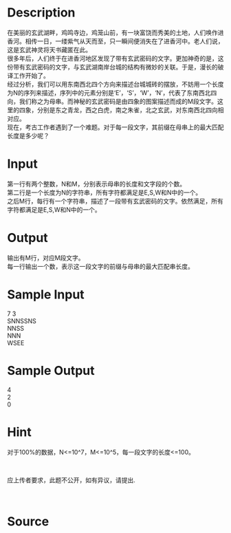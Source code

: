 
# Description

<div class="content"><div>在美丽的玄武湖畔，鸡鸣寺边，鸡笼山前，有一块富饶而秀美的土地，人们唤作进香河。相传一日，一缕紫气从天而至，只一瞬间便消失在了进香河中。老人们说，这是玄武神灵将天书藏匿在此。 </div>
<div>很多年后，人们终于在进香河地区发现了带有玄武密码的文字。更加神奇的是，这份带有玄武密码的文字，与玄武湖南岸台城的结构有微妙的关联。于是，漫长的破译工作开始了。 </div>
<div>经过分析，我们可以用东南西北四个方向来描述台城城砖的摆放，不妨用一个长度为N的序列来描述，序列中的元素分别是‘E’，‘S’，‘W’，‘N’，代表了东南西北四向，我们称之为母串。而神秘的玄武密码是由四象的图案描述而成的M段文字。这里的四象，分别是东之青龙，西之白虎，南之朱雀，北之玄武，对东南西北四向相对应。 </div>
<div>现在，考古工作者遇到了一个难题。对于每一段文字，其前缀在母串上的最大匹配长度是多少呢？ </div>
<div></div>
<p></p></div>

# Input

<div class="content"><div>第一行有两个整数，N和M，分别表示母串的长度和文字段的个数。 </div>
<div>
<div>第二行是一个长度为N的字符串，所有字符都满足是E,S,W和N中的一个。 </div>
<div>之后M行，每行有一个字符串，描述了一段带有玄武密码的文字。依然满足，所有字符都满足是E,S,W和N中的一个。 </div>
<div></div>
</div>
<p></p></div>

# Output

<div class="content"><div>输出有M行，对应M段文字。 </div>
<div>每一行输出一个数，表示这一段文字的前缀与母串的最大匹配串长度。 </div>
<div></div>
<p></p></div>

# Sample Input

<div class="content"><span class="sampledata">7 3<br/>
SNNSSNS<br/>
NNSS<br/>
NNN<br/>
WSEE</span></div>

# Sample Output

<div class="content"><span class="sampledata">4<br/>
2<br/>
0</span></div>

# Hint

<div class="content"><p></p><p>对于100%的数据，N&lt;=10^7，M&lt;=10^5，每一段文字的长度&lt;=100。</p><br/>
<p>应上传者要求，此题不公开，如有异议，请提出.</p><br/>
<p></p><p></p></div>

# Source

<div class="content"><p><a href="problemset.php?search="></a></p></div>

